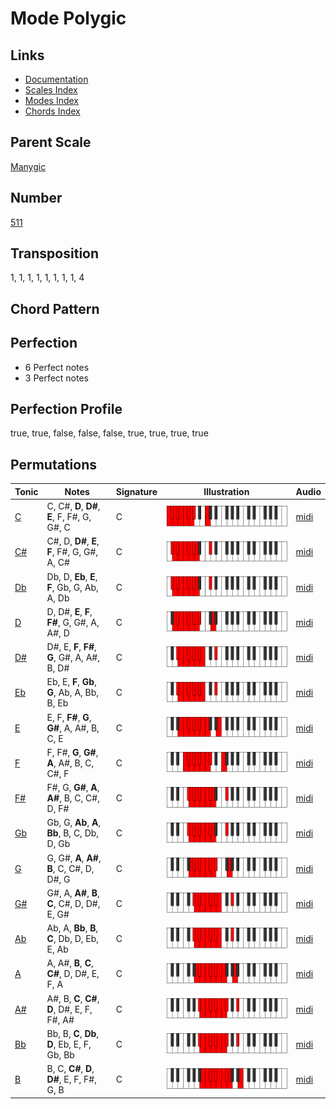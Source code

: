 # Mode Polygic

## Links

- [Documentation](README.md)
- [Scales Index](Scales.md)
- [Modes Index](Modes.md)
- [Chords Index](Chords.md)

## Parent Scale

[Manygic](ScaleManygic.md)

## Number

[511](https://ianring.com/musictheory/scales/511)

## Transposition

1, 1, 1, 1, 1, 1, 1, 1, 4

## Chord Pattern



## Perfection

- 6 Perfect notes
- 3 Perfect notes

## Perfection Profile

true, true, false, false, false, true, true, true, true

## Permutations

| Tonic | Notes | Signature | Illustration | Audio |
|-------|-------|-----------|--------------|-------|
| [C](ModeCNaturalPolygic.md) | C, C#, **D**, **D#**, **E**, F, F#, G, G#, C | C | ![CNaturalPolygic](ModeCNaturalPolygic.png) | [midi](https://github.com/edipermadi/music/blob/main/docs/ModeCNaturalPolygic.mid?raw=true) |
| [C#](ModeCSharpPolygic.md) | C#, D, **D#**, **E**, **F**, F#, G, G#, A, C# | C | ![CSharpPolygic](ModeCSharpPolygic.png) | [midi](https://github.com/edipermadi/music/blob/main/docs/ModeCSharpPolygic.mid?raw=true) |
| [Db](ModeDFlatPolygic.md) | Db, D, **Eb**, **E**, **F**, Gb, G, Ab, A, Db | C | ![DFlatPolygic](ModeDFlatPolygic.png) | [midi](https://github.com/edipermadi/music/blob/main/docs/ModeDFlatPolygic.mid?raw=true) |
| [D](ModeDNaturalPolygic.md) | D, D#, **E**, **F**, **F#**, G, G#, A, A#, D | C | ![DNaturalPolygic](ModeDNaturalPolygic.png) | [midi](https://github.com/edipermadi/music/blob/main/docs/ModeDNaturalPolygic.mid?raw=true) |
| [D#](ModeDSharpPolygic.md) | D#, E, **F**, **F#**, **G**, G#, A, A#, B, D# | C | ![DSharpPolygic](ModeDSharpPolygic.png) | [midi](https://github.com/edipermadi/music/blob/main/docs/ModeDSharpPolygic.mid?raw=true) |
| [Eb](ModeEFlatPolygic.md) | Eb, E, **F**, **Gb**, **G**, Ab, A, Bb, B, Eb | C | ![EFlatPolygic](ModeEFlatPolygic.png) | [midi](https://github.com/edipermadi/music/blob/main/docs/ModeEFlatPolygic.mid?raw=true) |
| [E](ModeENaturalPolygic.md) | E, F, **F#**, **G**, **G#**, A, A#, B, C, E | C | ![ENaturalPolygic](ModeENaturalPolygic.png) | [midi](https://github.com/edipermadi/music/blob/main/docs/ModeENaturalPolygic.mid?raw=true) |
| [F](ModeFNaturalPolygic.md) | F, F#, **G**, **G#**, **A**, A#, B, C, C#, F | C | ![FNaturalPolygic](ModeFNaturalPolygic.png) | [midi](https://github.com/edipermadi/music/blob/main/docs/ModeFNaturalPolygic.mid?raw=true) |
| [F#](ModeFSharpPolygic.md) | F#, G, **G#**, **A**, **A#**, B, C, C#, D, F# | C | ![FSharpPolygic](ModeFSharpPolygic.png) | [midi](https://github.com/edipermadi/music/blob/main/docs/ModeFSharpPolygic.mid?raw=true) |
| [Gb](ModeGFlatPolygic.md) | Gb, G, **Ab**, **A**, **Bb**, B, C, Db, D, Gb | C | ![GFlatPolygic](ModeGFlatPolygic.png) | [midi](https://github.com/edipermadi/music/blob/main/docs/ModeGFlatPolygic.mid?raw=true) |
| [G](ModeGNaturalPolygic.md) | G, G#, **A**, **A#**, **B**, C, C#, D, D#, G | C | ![GNaturalPolygic](ModeGNaturalPolygic.png) | [midi](https://github.com/edipermadi/music/blob/main/docs/ModeGNaturalPolygic.mid?raw=true) |
| [G#](ModeGSharpPolygic.md) | G#, A, **A#**, **B**, **C**, C#, D, D#, E, G# | C | ![GSharpPolygic](ModeGSharpPolygic.png) | [midi](https://github.com/edipermadi/music/blob/main/docs/ModeGSharpPolygic.mid?raw=true) |
| [Ab](ModeAFlatPolygic.md) | Ab, A, **Bb**, **B**, **C**, Db, D, Eb, E, Ab | C | ![AFlatPolygic](ModeAFlatPolygic.png) | [midi](https://github.com/edipermadi/music/blob/main/docs/ModeAFlatPolygic.mid?raw=true) |
| [A](ModeANaturalPolygic.md) | A, A#, **B**, **C**, **C#**, D, D#, E, F, A | C | ![ANaturalPolygic](ModeANaturalPolygic.png) | [midi](https://github.com/edipermadi/music/blob/main/docs/ModeANaturalPolygic.mid?raw=true) |
| [A#](ModeASharpPolygic.md) | A#, B, **C**, **C#**, **D**, D#, E, F, F#, A# | C | ![ASharpPolygic](ModeASharpPolygic.png) | [midi](https://github.com/edipermadi/music/blob/main/docs/ModeASharpPolygic.mid?raw=true) |
| [Bb](ModeBFlatPolygic.md) | Bb, B, **C**, **Db**, **D**, Eb, E, F, Gb, Bb | C | ![BFlatPolygic](ModeBFlatPolygic.png) | [midi](https://github.com/edipermadi/music/blob/main/docs/ModeBFlatPolygic.mid?raw=true) |
| [B](ModeBNaturalPolygic.md) | B, C, **C#**, **D**, **D#**, E, F, F#, G, B | C | ![BNaturalPolygic](ModeBNaturalPolygic.png) | [midi](https://github.com/edipermadi/music/blob/main/docs/ModeBNaturalPolygic.mid?raw=true) |
